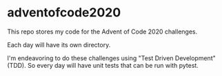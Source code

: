# adventofcode2020
This repo stores my code for the Advent of Code 2020 challenges.

Each day will have its own directory.

I'm endeavoring to do these challenges using "Test Driven Development" (TDD). So every day will have unit tests that can be run with pytest.
